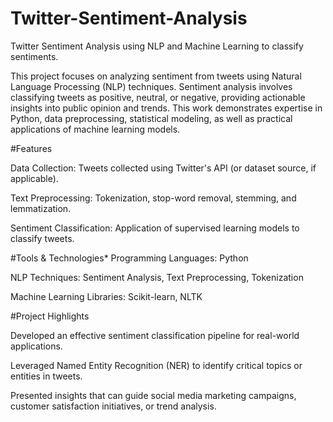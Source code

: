 # Twitter-Sentiment-Analysis
Twitter Sentiment Analysis using NLP and Machine Learning to classify sentiments.

This project focuses on analyzing sentiment from tweets using Natural Language Processing (NLP) techniques. Sentiment analysis involves classifying tweets as positive, neutral, or negative, providing actionable insights into public opinion and trends. This work demonstrates expertise in Python, data preprocessing, statistical modeling, as well as practical applications of machine learning models.

#Features

Data Collection: Tweets collected using Twitter's API (or dataset source, if applicable).

Text Preprocessing: Tokenization, stop-word removal, stemming, and lemmatization.

Sentiment Classification: Application of supervised learning models to classify tweets.

#Tools & Technologies*
Programming Languages: Python

NLP Techniques: Sentiment Analysis, Text Preprocessing, Tokenization

Machine Learning Libraries: Scikit-learn, NLTK


#Project Highlights

Developed an effective sentiment classification pipeline for real-world applications.

Leveraged Named Entity Recognition (NER) to identify critical topics or entities in tweets.

Presented insights that can guide social media marketing campaigns, customer satisfaction initiatives, or trend analysis.
